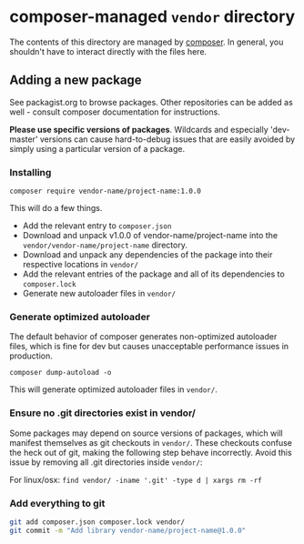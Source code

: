 # composer-managed `vendor` directory

The contents of this directory are managed by [composer](http://getcomposer.org/).
In general, you shouldn't have to interact directly with the files here.

## Adding a new package

See packagist.org to browse packages. Other repositories can be added as well -
consult composer documentation for instructions.

**Please use specific versions of packages**. Wildcards and especially
'dev-master' versions can cause hard-to-debug issues that are easily avoided by simply using
a particular version of a package.

### Installing
`composer require vendor-name/project-name:1.0.0`

This will do a few things.

- Add the relevant entry to `composer.json`
- Download and unpack v1.0.0 of vendor-name/project-name into the `vendor/vendor-name/project-name` directory.
- Download and unpack any dependencies of the package into their respective locations in `vendor/`
- Add the relevant entries of the package and all of its dependencies to `composer.lock`
- Generate new autoloader files in `vendor/`

### Generate optimized autoloader
The default behavior of composer generates non-optimized autoloader files, which
is fine for dev but causes unacceptable performance issues in production.

`composer dump-autoload -o`

This will generate optimized autoloader files in `vendor/`.

### Ensure no .git directories exist in vendor/
Some packages may depend on source versions of packages, which will manifest themselves
as git checkouts in `vendor/`. These checkouts confuse the heck out of git, making the
following step behave incorrectly. Avoid this issue by removing all .git directories
inside `vendor/`:

For linux/osx:
`find vendor/ -iname '.git' -type d | xargs rm -rf`

### Add everything to git
```bash
git add composer.json composer.lock vendor/
git commit -m "Add library vendor-name/project-name@1.0.0"
```
